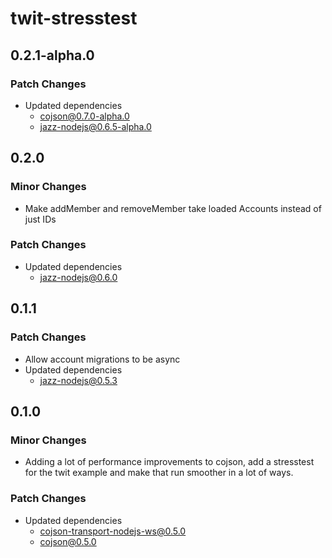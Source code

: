 # twit-stresstest

## 0.2.1-alpha.0

### Patch Changes

- Updated dependencies
  - cojson@0.7.0-alpha.0
  - jazz-nodejs@0.6.5-alpha.0

## 0.2.0

### Minor Changes

- Make addMember and removeMember take loaded Accounts instead of just IDs

### Patch Changes

- Updated dependencies
  - jazz-nodejs@0.6.0

## 0.1.1

### Patch Changes

- Allow account migrations to be async
- Updated dependencies
  - jazz-nodejs@0.5.3

## 0.1.0

### Minor Changes

- Adding a lot of performance improvements to cojson, add a stresstest for the twit example and make that run smoother in a lot of ways.

### Patch Changes

- Updated dependencies
  - cojson-transport-nodejs-ws@0.5.0
  - cojson@0.5.0
